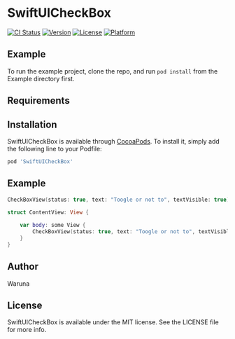 # SwiftUICheckBox

[![CI Status](https://img.shields.io/travis/Waruna/SwiftUICheckBox.svg?style=flat)](https://travis-ci.org/Waruna/SwiftUICheckBox)
[![Version](https://img.shields.io/cocoapods/v/SwiftUICheckBox.svg?style=flat)](https://cocoapods.org/pods/SwiftUICheckBox)
[![License](https://img.shields.io/cocoapods/l/SwiftUICheckBox.svg?style=flat)](https://cocoapods.org/pods/SwiftUICheckBox)
[![Platform](https://img.shields.io/cocoapods/p/SwiftUICheckBox.svg?style=flat)](https://cocoapods.org/pods/SwiftUICheckBox)

## Example

To run the example project, clone the repo, and run `pod install` from the Example directory first.

## Requirements

## Installation

SwiftUICheckBox is available through [CocoaPods](https://cocoapods.org). To install
it, simply add the following line to your Podfile:

```ruby
pod 'SwiftUICheckBox'
```

## Example 

```swift
CheckBoxView(status: true, text: "Toogle or not to", textVisible: true)
```

```swift
struct ContentView: View {
        
    var body: some View {
        CheckBoxView(status: true, text: "Toogle or not to", textVisible: true)
    }
}
```

## Author

Waruna 

## License

SwiftUICheckBox is available under the MIT license. See the LICENSE file for more info.
